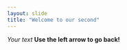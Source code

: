 ```yaml
---
layout: slide
title: "Welcome to our second"
---
```

*Your text*
**Use the left arrow to go back!**
